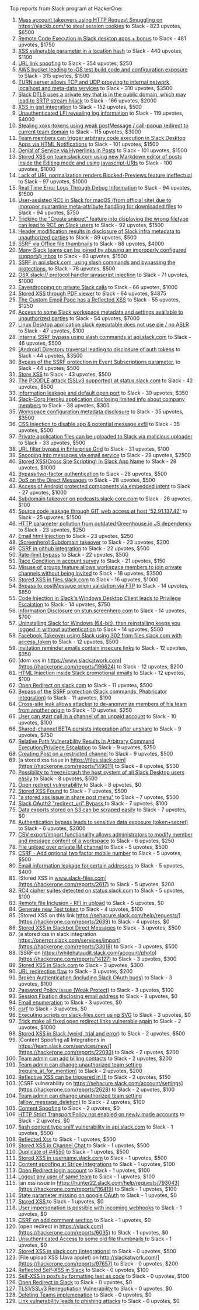 Top reports from Slack program at HackerOne:

1. [Mass account takeovers using HTTP Request Smuggling on https://slackb.com/ to steal session cookies](https://hackerone.com/reports/737140) to Slack - 823 upvotes, $6500
2. [Remote Code Execution in Slack desktop apps + bonus](https://hackerone.com/reports/783877) to Slack - 481 upvotes, $1750
3. [XSS vulnerable parameter in a location hash](https://hackerone.com/reports/146336) to Slack - 440 upvotes, $1100
4. [URL link spoofing](https://hackerone.com/reports/481472) to Slack - 354 upvotes, $250
5. [AWS bucket leading to iOS test build code and configuration exposure](https://hackerone.com/reports/404822) to Slack - 315 upvotes, $1500
6. [TURN server allows TCP and UDP proxying to internal network, localhost and meta-data services](https://hackerone.com/reports/333419) to Slack - 310 upvotes, $3500
7. [Slack DTLS uses a private key that is in the public domain, which may lead to SRTP stream hijack](https://hackerone.com/reports/531032) to Slack - 166 upvotes, $2000
8. [XSS in gist integration](https://hackerone.com/reports/11073) to Slack - 152 upvotes, $500
9. [Unauthenticated LFI revealing log information](https://hackerone.com/reports/272578) to Slack - 119 upvotes, $4000
10. [Stealing xoxs-tokens using weak postMessage / call-popup redirect to current team domain](https://hackerone.com/reports/207170) to Slack - 115 upvotes, $3000
11. [Team members can trigger arbitrary code execution in Slack Desktop Apps via HTML Notifications](https://hackerone.com/reports/816156) to Slack - 101 upvotes, $1500
12. [Denial of Service via Hyperlinks in Posts](https://hackerone.com/reports/1077136) to Slack - 101 upvotes, $1500
13. [Stored XSS on team.slack.com using new Markdown editor of posts inside the Editing mode and using javascript-URIs](https://hackerone.com/reports/132104) to Slack - 100 upvotes, $1000
14. [Lack of URL normalization renders Blocked-Previews feature ineffectual](https://hackerone.com/reports/1102764) to Slack - 97 upvotes, $1000
15. [Real Time Error Logs Through Debug Information](https://hackerone.com/reports/503283) to Slack - 94 upvotes, $1500
16. [User-assisted RCE in Slack for macOS (from official site) due to improper quarantine meta-attribute handling for downloaded files](https://hackerone.com/reports/470637) to Slack - 94 upvotes, $750
17. [Tricking the "Create snippet" feature into displaying the wrong filetype can lead to RCE on Slack users](https://hackerone.com/reports/833080) to Slack - 92 upvotes, $1500
18. [Header modification results in disclosure of Slack infra metadata to unauthorized parties](https://hackerone.com/reports/727330) to Slack - 89 upvotes, $500
19. [SSRF via Office file thumbnails](https://hackerone.com/reports/671935) to Slack - 88 upvotes, $4000
20. [Many Slack teams can be joined by abusing an improperly configured support@ inbox](https://hackerone.com/reports/239623) to Slack - 83 upvotes, $1500
21. [SSRF in api.slack.com, using slash commands and bypassing the protections.](https://hackerone.com/reports/381129) to Slack - 78 upvotes, $500
22. [OSX slack:// protocol handler javascript injection](https://hackerone.com/reports/79348) to Slack - 71 upvotes, $1000
23. [Eavesdropping on private Slack calls](https://hackerone.com/reports/184698) to Slack - 66 upvotes, $1000
24. [Stored XSS through PDF viewer](https://hackerone.com/reports/881557) to Slack - 64 upvotes, $4875
25. [The Custom Emoji Page has a Reflected XSS](https://hackerone.com/reports/258198) to Slack - 55 upvotes, $1250
26. [Access to some Slack workspace metadata and settings available to unauthorized parties](https://hackerone.com/reports/130133) to Slack - 54 upvotes, $7000
27. [Linux Desktop application slack executable does not use pie / no ASLR](https://hackerone.com/reports/415272) to Slack - 47 upvotes, $100
28. [Internal SSRF bypass using slash commands at api.slack.com](https://hackerone.com/reports/356765) to Slack - 46 upvotes, $500
29. [[Android] Directory traversal leading to disclosure of auth tokens](https://hackerone.com/reports/1378889) to Slack - 44 upvotes, $3500
30. [Bypass of the SSRF protection in Event Subscriptions parameter.](https://hackerone.com/reports/386292) to Slack - 44 upvotes, $500
31. [Store XSS](https://hackerone.com/reports/187410) to Slack - 43 upvotes, $500
32. [The POODLE attack (SSLv3 supported) at status.slack.com](https://hackerone.com/reports/375097) to Slack - 42 upvotes, $500
33. [Information leakage and default open port](https://hackerone.com/reports/305518) to Slack - 39 upvotes, $350
34. [Slack-Corp Heroku application disclosing limited info about company members](https://hackerone.com/reports/966814) to Slack - 38 upvotes, $300
35. [Workspace configuration metadata disclosure](https://hackerone.com/reports/864489) to Slack - 35 upvotes, $3500
36. [CSS Injection to disable app & potential message exfil](https://hackerone.com/reports/679969) to Slack - 35 upvotes, $500
37. [Private application files can be uploaded to Slack via malicious uploader](https://hackerone.com/reports/375083) to Slack - 33 upvotes, $500
38. [URL filter bypass in Enterprise Grid](https://hackerone.com/reports/500348) to Slack - 31 upvotes, $100
39. [Snooping into messages via email service](https://hackerone.com/reports/163938) to Slack - 29 upvotes, $2500
40. [ Stored XSS(Cross Site Scripting) In Slack App Name](https://hackerone.com/reports/159460) to Slack - 28 upvotes, $1000
41. [Bypass  two-factor authentication](https://hackerone.com/reports/121696) to Slack - 28 upvotes, $500
42. [DoS on the Direct Messages](https://hackerone.com/reports/746003) to Slack - 28 upvotes, $500
43. [Access of Android protected components via embedded intent](https://hackerone.com/reports/200427) to Slack - 27 upvotes, $1000
44. [Subdomain takeover on podcasts.slack-core.com](https://hackerone.com/reports/195350) to Slack - 26 upvotes, $100
45. [Source code leakage through GIT web access at host '52.91.137.42'](https://hackerone.com/reports/148068) to Slack - 25 upvotes, $1500
46. [HTTP parameter pollution from outdated Greenhouse.io JS dependency](https://hackerone.com/reports/335339) to Slack - 23 upvotes, $250
47. [Email html Injection](https://hackerone.com/reports/1461194) to Slack - 23 upvotes, $250
48. [[Screenhero] Subdomain takeover](https://hackerone.com/reports/142096) to Slack - 23 upvotes, $200
49. [CSRF in github integration](https://hackerone.com/reports/174328) to Slack - 22 upvotes, $500
50. [Rate-limit bypass](https://hackerone.com/reports/165727) to Slack - 22 upvotes, $500
51. [Race Condition in account survey](https://hackerone.com/reports/165570) to Slack - 21 upvotes, $150
52. [Misuse of groups feature allows workspace members to join private channels without being invited](https://hackerone.com/reports/1248852) to Slack - 18 upvotes, $3500
53. [Stored XSS in files.slack.com](https://hackerone.com/reports/827606) to Slack - 16 upvotes, $1000
54. [Bypass to postMessage origin validation via FTP](https://hackerone.com/reports/210654) to Slack - 14 upvotes, $850
55. [Code Injection in Slack's Windows Desktop Client leads to Privilege Escalation](https://hackerone.com/reports/162955) to Slack - 14 upvotes, $750
56. [Information Disclosure on stun.screenhero.com](https://hackerone.com/reports/175061) to Slack - 14 upvotes, $700
57. [Uninstalling Slack for Windows (64-bit), then reinstalling keeps you logged in without authentication](https://hackerone.com/reports/238260) to Slack - 14 upvotes, $500
58. [Facebook Takeover using Slack using 302 from files.slack.com with access_token](https://hackerone.com/reports/6017) to Slack - 12 upvotes, $500
59. [Invitation reminder emails contain insecure links](https://hackerone.com/reports/327674) to Slack - 12 upvotes, $350
60. [dom xss in https://www.slackatwork.com](https://hackerone.com/reports/196624) to Slack - 12 upvotes, $200
61. [HTML Injection inside Slack promotional emails](https://hackerone.com/reports/321029) to Slack - 12 upvotes, $100
62. [Open Redirect on slack.com](https://hackerone.com/reports/140447) to Slack - 11 upvotes, $500
63. [Bypass of the SSRF protection (Slack commands, Phabricator integration)](https://hackerone.com/reports/61312) to Slack - 11 upvotes, $100
64. [Cross-site leak allows attacker to de-anonymize members of his team from another origin](https://hackerone.com/reports/1068153) to Slack - 10 upvotes, $250
65. [User can start call in a channel of an unpaid account](https://hackerone.com/reports/147369) to Slack - 10 upvotes, $100
66. [Shared-channel BETA persists integration after unshare](https://hackerone.com/reports/291822) to Slack - 9 upvotes, $750
67. [Relative Path Vulnerability Results in Arbitrary Command Execution/Privilege Escalation](https://hackerone.com/reports/784714) to Slack - 9 upvotes, $750
68. [Creating Post on a restricted channel](https://hackerone.com/reports/151459) to Slack - 9 upvotes, $500
69. [a stored xss issue in https://files.slack.com](https://hackerone.com/reports/149011) to Slack - 8 upvotes, $500
70. [Possibility to freeze/crash the host system of all Slack Desktop users easily](https://hackerone.com/reports/392728) to Slack - 8 upvotes, $500
71. [Open redirect vulnerability ](https://hackerone.com/reports/2731) to Slack - 8 upvotes, $0
72. [Stored XSS Found](https://hackerone.com/reports/9774) to Slack - 7 upvotes, $500
73. ["a stored xss issue in share post menu"](https://hackerone.com/reports/148848) to Slack - 7 upvotes, $500
74. [Slack OAuth2 "redirect_uri" Bypass ](https://hackerone.com/reports/2575) to Slack - 7 upvotes, $100
75. [Data exports stored on S3 can be scraped easily](https://hackerone.com/reports/2746) to Slack - 7 upvotes, $0
76. [Authentication bypass leads to sensitive data exposure (token+secret)](https://hackerone.com/reports/129918) to Slack - 6 upvotes, $2000
77. [CSV export/import functionality allows administrators to modify member and message content of a workspace](https://hackerone.com/reports/1661310) to Slack - 6 upvotes, $250
78. [File upload over private IM channel](https://hackerone.com/reports/143903) to Slack - 5 upvotes, $500
79. [CSRF - Add optional two factor mobile number](https://hackerone.com/reports/155774) to Slack - 5 upvotes, $500
80. [Email information leakage for certain addresses](https://hackerone.com/reports/169992) to Slack - 5 upvotes, $400
81. [Stored XSS in www.slack-files.com](https://hackerone.com/reports/2617) to Slack - 5 upvotes, $200
82. [RC4 cipher suites detected on status.slack.com](https://hackerone.com/reports/99157) to Slack - 5 upvotes, $100
83. [Remote file Inclusion - RFI in upload](https://hackerone.com/reports/14092) to Slack - 5 upvotes, $0
84. [Generate new Test token](https://hackerone.com/reports/147544) to Slack - 4 upvotes, $100
85. [Stored XSS on this link https://sehacure.slack.com/help/requests/](https://hackerone.com/reports/2639) to Slack - 4 upvotes, $0
86. [Stored XSS in Slackbot Direct Messages](https://hackerone.com/reports/4561) to Slack - 3 upvotes, $500
87. [a stored xss in  slack integration  https://onerror.slack.com/services/import](https://hackerone.com/reports/33018) to Slack - 3 upvotes, $500
88. [SSRF on https://whitehataudit.slack.com/account/photo](https://hackerone.com/reports/14127) to Slack - 3 upvotes, $300
89. [Stored XSS in Slack.com](https://hackerone.com/reports/6002) to Slack - 3 upvotes, $300
90. [URL redirection flaw](https://hackerone.com/reports/2622) to Slack - 3 upvotes, $200
91. [Broken Authentication (including Slack OAuth bugs)](https://hackerone.com/reports/2559) to Slack - 3 upvotes, $100
92. [Password Policy issue (Weak Protect)](https://hackerone.com/reports/17160) to Slack - 3 upvotes, $100
93. [Session Fixation disclosing email address](https://hackerone.com/reports/2582) to Slack - 3 upvotes, $0
94. [Email enumeration](https://hackerone.com/reports/2766) to Slack - 3 upvotes, $0
95. [csrf](https://hackerone.com/reports/2635) to Slack - 3 upvotes, $0
96. [Executing scripts on slack-files.com using SVG](https://hackerone.com/reports/100565) to Slack - 3 upvotes, $0
97. [Trick make all fixed open redirect links vulnerable again](https://hackerone.com/reports/104087) to Slack - 2 upvotes, $1000
98. [Stored XSS in Slack (weird, trial and error)](https://hackerone.com/reports/96337) to Slack - 2 upvotes, $500
99. [Content Spoofing all Integrations in https://team.slack.com/services/new/](https://hackerone.com/reports/22093) to Slack - 2 upvotes, $200
100. [Team admin can add billing contacts](https://hackerone.com/reports/47940) to Slack - 2 upvotes, $200
101. [Team admin can change unauthorized team setting (require_at_for_mention)](https://hackerone.com/reports/46747) to Slack - 2 upvotes, $200
102. [Reflective XSS can be triggered in IE](https://hackerone.com/reports/2497) to Slack - 2 upvotes, $150
103. [CSRF vulnerability on https://sehacure.slack.com/account/settings](https://hackerone.com/reports/2628) to Slack - 2 upvotes, $100
104. [Team admin can change unauthorized team setting (allow_message_deletion)](https://hackerone.com/reports/46750) to Slack - 2 upvotes, $100
105. [Content Spoofing](https://hackerone.com/reports/2979) to Slack - 2 upvotes, $0
106. [HTTP Strict Transport Policy not enabled on newly made accounts](https://hackerone.com/reports/26763) to Slack - 2 upvotes, $0
107. [flash content type sniff vulnerability in api.slack.com](https://hackerone.com/reports/3455) to Slack - 1 upvotes, $500
108. [Reflected Xss](https://hackerone.com/reports/2777) to Slack - 1 upvotes, $500
109. [Stored XSS in Channel Chat ](https://hackerone.com/reports/2652) to Slack - 1 upvotes, $500
110. [Duplicate of #4550](https://hackerone.com/reports/4638) to Slack - 1 upvotes, $500
111. [Stored XSS in username.slack.com](https://hackerone.com/reports/2625) to Slack - 1 upvotes, $500
112. [Content spoofing at Stripe Integrations](https://hackerone.com/reports/21248) to Slack - 1 upvotes, $100
113. [Open Redirect login account](https://hackerone.com/reports/16718) to Slack - 1 upvotes, $100
114. [Logout any user of same team](https://hackerone.com/reports/54610) to Slack - 1 upvotes, $100
115. [an xss issue in https://hunter22.slack.com/help/requests/793043](https://hackerone.com/reports/116419) to Slack - 1 upvotes, $100
116. [State parameter missing on google OAuth](https://hackerone.com/reports/2688) to Slack - 1 upvotes, $0
117. [Stored XSS ](https://hackerone.com/reports/2926) to Slack - 1 upvotes, $0
118. [User impersonation is possible with incoming webhooks](https://hackerone.com/reports/3722) to Slack - 1 upvotes, $0
119. [CSRF on add comment section](https://hackerone.com/reports/2638) to Slack - 1 upvotes, $0
120. [open redirect in https://slack.com](https://hackerone.com/reports/6035) to Slack - 1 upvotes, $0
121. [Unauthenticated Access to some old file thumbnails ](https://hackerone.com/reports/145621) to Slack - 1 upvotes, $0
122. [Stored XSS in slack.com (integrations)](https://hackerone.com/reports/10297) to Slack - 0 upvotes, $500
123. [File upload XSS (Java applet) on http://slackatwork.com/](https://hackerone.com/reports/97657) to Slack - 0 upvotes, $200
124. [Reflected Self-XSS in Slack](https://hackerone.com/reports/97683) to Slack - 0 upvotes, $100
125. [Self-XSS in posts by formatting text as code](https://hackerone.com/reports/89505) to Slack - 0 upvotes, $100
126. [Open Redirect in Slack](https://hackerone.com/reports/4549) to Slack - 0 upvotes, $0
127. [TLS1/SSLv3 Renegotiation Vulnerability](https://hackerone.com/reports/5617) to Slack - 0 upvotes, $0
128. [Deleting Teams implemenation](https://hackerone.com/reports/2975) to Slack - 0 upvotes, $0
129. [Link vulnerability leads to phishing attacks](https://hackerone.com/reports/66994) to Slack - 0 upvotes, $0
